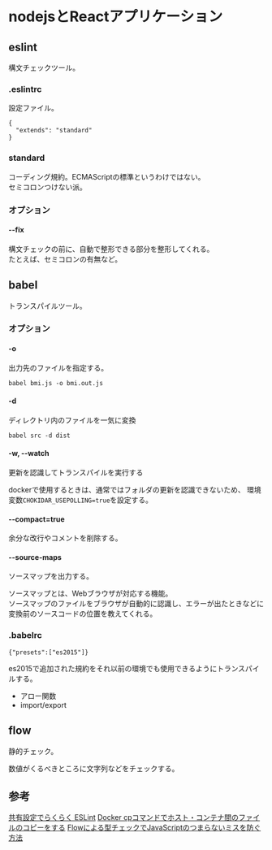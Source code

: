 # nodejsとReactアプリケーション

## eslint

構文チェックツール。

### .eslintrc

設定ファイル。

```
{
  "extends": "standard"
}
```

### standard

コーディング規約。ECMAScriptの標準というわけではない。  
セミコロンつけない派。

### オプション

#### --fix

構文チェックの前に、自動で整形できる部分を整形してくれる。  
たとえば、セミコロンの有無など。

## babel

トランスパイルツール。

### オプション

#### -o

出力先のファイルを指定する。

```
babel bmi.js -o bmi.out.js
```

#### -d

ディレクトリ内のファイルを一気に変換

```
babel src -d dist
```

#### -w, --watch

更新を認識してトランスパイルを実行する

dockerで使用するときは、通常ではフォルダの更新を認識できないため、
環境変数`CHOKIDAR_USEPOLLING=true`を設定する。

#### --compact=true

余分な改行やコメントを削除する。

#### --source-maps

ソースマップを出力する。

ソースマップとは、Webブラウザが対応する機能。  
ソースマップのファイルをブラウザが自動的に認識し、エラーが出たときなどに変換前のソースコードの位置を教えてくれる。

### .babelrc

```
{"presets":["es2015"]}
```

es2015で追加された規約をそれ以前の環境でも使用できるようにトランスパイルする。

* アロー関数
* import/export

## flow

静的チェック。

数値がくるべきところに文字列などをチェックする。

## 参考

[共有設定でらくらく ESLint][*1]
[Docker cpコマンドでホスト・コンテナ間のファイルのコピーをする][*2]
[Flowによる型チェックでJavaScriptのつまらないミスを防ぐ方法][*3]

[*1]:http://qiita.com/mysticatea/items/dc35ced6bd5e782f50cd
[*2]:http://unskilled.site/docker-cp%E3%82%B3%E3%83%9E%E3%83%B3%E3%83%89%E3%81%A7%E3%83%9B%E3%82%B9%E3%83%88%E3%83%BB%E3%82%B3%E3%83%B3%E3%83%86%E3%83%8A%E9%96%93%E3%81%AE%E3%83%95%E3%82%A1%E3%82%A4%E3%83%AB%E3%81%AE%E3%82%B3/
[*3]:https://www.webprofessional.jp/writing-better-javascript-with-flow/